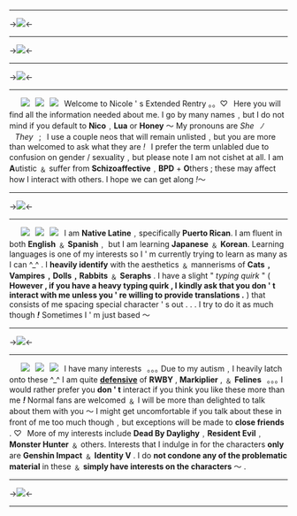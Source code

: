 ***
->![](https://i.postimg.cc/44VHQbG5/03-1.png)<-
***
->![](https://media.discordapp.net/attachments/1094616804535582782/1116068162736246794/Untitled405_20230607111612.png?width=1170&height=655)<-
***
->![](https://cdn.discordapp.com/attachments/924459503657840640/1078320885565501500/Untitled1176_20230223162116.png)<-
***
⠀⠀![](https://i.postimg.cc/02yC0Sfy/2.png)⠀![](https://cdn.discordapp.com/attachments/961487012299436062/961496596707672124/a4af2d5e.png)⠀![](https://i.postimg.cc/9FgY8f8t/1.png)⠀Welcome to Nicole ' s Extended Rentry  。。♡⠀Here you will find all the information needed about me. I go by many names﹐but I do not mind if you default to **Nico**﹐**Lua** or **Honey** 〜 My pronouns are *She⠀ﾉ⠀They*⠀;⠀I use a couple neos that will remain unlisted﹐but you are more than welcomed to ask what they are *!*⠀I prefer the term unlabled due to confusion on gender / sexuality﹐but please note I am not cishet at all. I am **A**utistic ﹠ suffer from **Schizoaffective**﹐**BPD** + **O**thers ; these may affect how I interact with others. I hope we can get along *!*〜
***
->![](https://cdn.discordapp.com/attachments/924459503657840640/1078320885565501500/Untitled1176_20230223162116.png)<-
***
⠀⠀![](https://i.postimg.cc/02yC0Sfy/2.png)⠀![](https://i.imgur.com/j2ThiOx.gif)⠀![](https://i.postimg.cc/9FgY8f8t/1.png)⠀I am **Native Latine**﹐specifically **Puerto Rican**. I am fluent in both **English** ﹠ **Spanish**﹐ but I am learning **Japanese** ﹠ **Korean**. Learning languages is one of my interests so I ' m currently trying to learn as many as I can ^\_^ . I **heavily identify** with the aesthetics ﹠ mannerisms of **Cats﹐Vampires﹐Dolls﹐Rabbits** ﹠ **Seraphs** . I have a slight " *typing quirk* " ( **However , if you have a heavy typing quirk , I kindly ask that you don ' t interact with me unless you ' re willing to provide translations .** ) that consists of me spacing special character ' s out . . . I try to do it as much though ***!*** Sometimes I ' m just based 〜
***
->![](https://cdn.discordapp.com/attachments/924459503657840640/1078320885565501500/Untitled1176_20230223162116.png)<-

***
⠀⠀![](https://i.postimg.cc/02yC0Sfy/2.png)⠀![](https://i.imgur.com/X7rNgrR.gif)⠀![](https://i.postimg.cc/9FgY8f8t/1.png)⠀I have many interests⠀｡｡｡ Due to my autism﹐I heavily latch onto these ^\_^ I am quite [**defensive**](https://defensiveinterest.carrd.co/) of **RWBY** , **Markiplier** , ﹠ **Felines**⠀｡｡｡ I would rather prefer you **don ' t** interact if you think you like these more than me ***!***  Normal fans are welcomed ﹠ I will be more than delighted to talk about them with you 〜  I might get uncomfortable if you talk about these in front of me too much though﹐but exceptions will be made to **close friends** . ♡⠀More of my interests include **Dead By Daylighy**﹐**Resident Evil**﹐**Monster Hunter** ﹠ others. Interests that I indulge in for the characters **only** are **Genshin Impact** ﹠ **Identity V** . I do **not condone any of the problematic material** in these ﹠ **simply have interests on the characters** 〜 .
***
->![](https://i.postimg.cc/gjVwcds5/04-1.png)<-
***